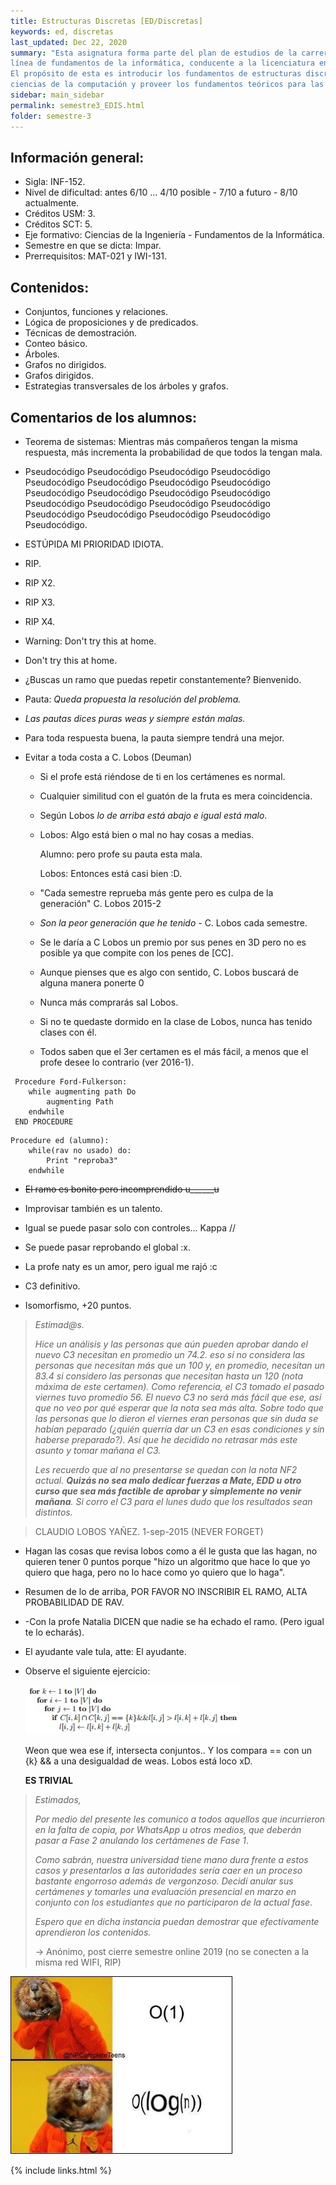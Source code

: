 ```yaml
---
title: Estructuras Discretas [ED/Discretas]
keywords: ed, discretas
last_updated: Dec 22, 2020
summary: "Esta asignatura forma parte del plan de estudios de la carrera Ingeniería Civil Informática en la
línea de fundamentos de la informática, conducente a la licenciatura en Ciencias de la Ingeniería.
El propósito de esta es introducir los fundamentos de estructuras discretas en su aplicación a las
ciencias de la computación y proveer los fundamentos teóricos para las asignaturas posteriores."
sidebar: main_sidebar
permalink: semestre3_EDIS.html
folder: semestre-3
---
```


## Información general:

- Sigla: INF-152.
- Nivel de dificultad: antes 6/10 ... 4/10 posible - 7/10 a futuro - 8/10 actualmente.
- Créditos USM: 3.
- Créditos SCT: 5.
- Eje formativo: Ciencias de la Ingeniería - Fundamentos de la Informática.
- Semestre en que se dicta: Impar.
- Prerrequisitos: MAT-021 y IWI-131.

## Contenidos:

- Conjuntos, funciones y relaciones.
- Lógica de proposiciones y de predicados.
- Técnicas de demostración.
- Conteo básico.
- Árboles.
- Grafos no dirigidos.
- Grafos dirigidos.
- Estrategias transversales de los árboles y grafos.

## Comentarios de los alumnos:

- Teorema de sistemas: Mientras más compañeros tengan la misma respuesta, más incrementa la probabilidad de que todos la tengan mala.

- Pseudocódigo Pseudocódigo Pseudocódigo Pseudocódigo Pseudocódigo Pseudocódigo Pseudocódigo Pseudocódigo Pseudocódigo Pseudocódigo Pseudocódigo Pseudocódigo Pseudocódigo Pseudocódigo Pseudocódigo Pseudocódigo Pseudocódigo Pseudocódigo Pseudocódigo Pseudocódigo Pseudocódigo.

- ESTÚPIDA MI PRIORIDAD IDIOTA.

- RIP.

- RIP X2.

- RIP X3.

- RIP X4.

- Warning: Don't try this at home.

- Don't try this at home.

- ¿Buscas un ramo que puedas repetir constantemente? Bienvenido.

- Pauta: *Queda propuesta la resolución del problema.*

- *Las pautas dices puras weas y siempre están malas.*

- Para toda respuesta buena, la pauta siempre tendrá una mejor.

- Evitar a toda costa a C. Lobos (Deuman)

  - Si el profe está riéndose de ti en los certámenes es normal.

  - Cualquier similitud con el guatón de la fruta es mera coincidencia.

  - Según Lobos *lo de arriba está abajo e igual está malo*.

  - Lobos: Algo está bien o mal no hay cosas a medias.

    Alumno: pero profe su pauta esta mala.

    Lobos: Entonces está casi bien :D.

  - "Cada semestre reprueba más gente pero es culpa de la generación" C. Lobos 2015-2

  - *Son la peor generación que he tenido* - C. Lobos cada semestre.

  - Se le daría a C Lobos un premio por sus penes en 3D pero no es posible ya que compite con los penes de [CC].

  - Aunque pienses que es algo con sentido, C. Lobos buscará de alguna manera ponerte 0

  - Nunca más comprarás sal Lobos.

  - Si no te quedaste dormido en la clase de Lobos, nunca has tenido clases con él.

  - Todos saben que el 3er certamen es el más fácil, a menos que el profe desee lo contrario (ver 2016-1).


~~~
 Procedure Ford-Fulkerson:
  	while augmenting path Do
  		augmenting Path
  	endwhile
 END PROCEDURE
~~~

~~~
Procedure ed (alumno):
	while(rav no usado) do:
		Print "reproba3"
	endwhile
~~~

- ~~El ramo es bonito pero incomprendido u______u~~

- Improvisar también es un talento.

- Igual se puede pasar solo con controles... Kappa //

- Se puede pasar reprobando el global :x.

- La profe naty es un amor, pero igual me rajó :c

- C3 definitivo.

- Isomorfismo, +20 puntos.

> *Estimad@s.*
>
> *Hice un análisis y las personas que aún pueden aprobar dando el nuevo C3 necesitan en promedio un 74.2. eso sí no considera las personas que necesitan más que un 100 y, en promedio, necesitan un 83.4 si considero las personas que necesitan hasta un 120 (nota máxima de este certamen). Como referencia, el C3 tomado el pasado viernes tuvo promedio 56. El nuevo C3 no será más fácil que ese, así que no veo por qué esperar que la nota sea más alta. Sobre todo que las personas que lo dieron el viernes eran personas que sin duda se habían peparado (¿quién querría dar un C3 en esas condiciones y sin haberse preparado?). Así que he decidido no retrasar más este asunto y tomar mañana el C3.*
>
> *Les recuerdo que al no presentarse se quedan con la nota NF2 actual. **Quizás no sea malo dedicar fuerzas a Mate, EDD u otro curso que sea más factible de aprobar y simplemente no venir mañana**. Si corro el C3 para el lunes dudo que los resultados sean distintos.*

> CLAUDIO LOBOS YAÑEZ. 1-sep-2015 (NEVER FORGET)

- Hagan las cosas que revisa lobos como a él le gusta que las hagan, no quieren tener 0 puntos porque "hizo un algoritmo que hace lo que yo quiero que haga, pero no lo hace como yo quiero que lo haga".

- Resumen de lo de arriba, POR FAVOR NO INSCRIBIR EL RAMO, ALTA PROBABILIDAD DE RAV.

- -Con la profe Natalia DICEN que nadie se ha echado el ramo. (Pero igual te lo echarás).

- El ayudante vale tula, atte: El ayudante.

- Observe el siguiente ejercicio:

  <div class='text-center mb-3'>
      <img src="images/semestre-3/discretas-meme2.jpg" alt="collapse" height="auto">
  </div>

  Weon que wea ese if, intersecta conjuntos.. Y los compara == con un {k} && a una desigualdad de weas. Lobos está loco xD.

  **ES TRIVIAL**

  
> *Estimados,*
>
> *Por medio del presente les comunico a todos aquellos que incurrieron en la falta de copia, por WhatsApp u otros medios, que deberán pasar a Fase 2 anulando los certámenes de Fase 1*.
>
> *Como sabrán, nuestra universidad tiene mano dura frente a estos casos y presentarlos a las autoridades sería caer en un proceso bastante engorroso además de vergonzoso. Decidí anular sus certámenes y tomarles una evaluación presencial en marzo en conjunto con los estudiantes que no participaron de la actual fase*.
>
> *Espero que en dicha instancia puedan demostrar que efectivamente aprendieron los contenidos.*
> 
> -> Anónimo, post cierre semestre online 2019 (no se conecten a la misma red WIFI, RIP)

<div class='text-center mb-3'>
    <img src="images/semestre-3/discretas-meme1.jpg" alt="collapse" height="auto">
</div>


{% include links.html %}
